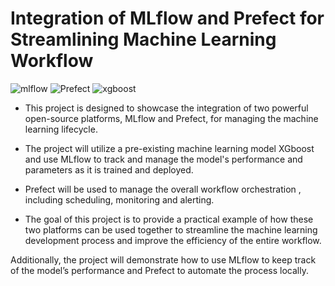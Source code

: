 # Integration of MLflow and Prefect for Streamlining Machine Learning Workflow
![mlflow](https://img.shields.io/badge/mlflow-%23d9ead3.svg?style=for-the-badge&logo=numpy&logoColor=blue) ![Prefect](https://img.shields.io/badge/Prefect-%23ffffff.svg?style=for-the-badge&logo=prefect&logoColor=white)
![xgboost](https://img.shields.io/badge/XGBOOST-black?style=for-the-badge&logo=xrp&logoColor=white)
- This project is designed to showcase the integration of two powerful open-source platforms, MLflow and Prefect, for managing the machine learning lifecycle. 

- The project will utilize a pre-existing machine learning model XGboost and use MLflow to track and manage the model's performance and parameters as it is trained and deployed. 

- Prefect will be used to manage the overall workflow orchestration , including scheduling, monitoring and alerting. 

- The goal of this project is to provide a practical example of how these two platforms can be used together to streamline the machine learning development process and improve the efficiency of the entire workflow. 

Additionally, the project will demonstrate how to use MLflow to keep track of the model’s performance and Prefect to automate the process locally.
